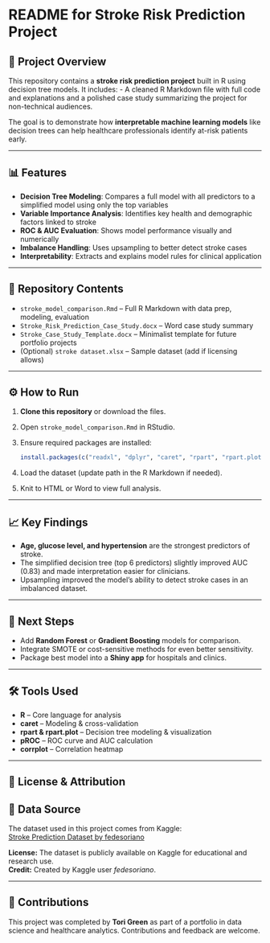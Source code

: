 # README for Stroke Risk Prediction Project

## 📌 Project Overview

This repository contains a **stroke risk prediction project** built in R using decision tree models. It includes: - A cleaned R Markdown file with full code and explanations and a polished case study summarizing the project for non-technical audiences.

The goal is to demonstrate how **interpretable machine learning models** like decision trees can help healthcare professionals identify at-risk patients early.

------------------------------------------------------------------------

## 📊 Features

-   **Decision Tree Modeling**: Compares a full model with all predictors to a simplified model using only the top variables
-   **Variable Importance Analysis**: Identifies key health and demographic factors linked to stroke
-   **ROC & AUC Evaluation**: Shows model performance visually and numerically
-   **Imbalance Handling**: Uses upsampling to better detect stroke cases
-   **Interpretability**: Extracts and explains model rules for clinical application

------------------------------------------------------------------------

## 📂 Repository Contents

-   `stroke_model_comparison.Rmd` – Full R Markdown with data prep, modeling, evaluation
-   `Stroke_Risk_Prediction_Case_Study.docx` – Word case study summary
-   `Stroke_Case_Study_Template.docx` – Minimalist template for future portfolio projects
-   (Optional) `stroke dataset.xlsx` – Sample dataset (add if licensing allows)

------------------------------------------------------------------------

## ⚙️ How to Run

1.  **Clone this repository** or download the files.

2.  Open `stroke_model_comparison.Rmd` in RStudio.

3.  Ensure required packages are installed:

    ``` r
    install.packages(c("readxl", "dplyr", "caret", "rpart", "rpart.plot", "pROC", "corrplot"))
    ```

4.  Load the dataset (update path in the R Markdown if needed).

5.  Knit to HTML or Word to view full analysis.

------------------------------------------------------------------------

## 📈 Key Findings

-   **Age, glucose level, and hypertension** are the strongest predictors of stroke.
-   The simplified decision tree (top 6 predictors) slightly improved AUC (0.83) and made interpretation easier for clinicians.
-   Upsampling improved the model’s ability to detect stroke cases in an imbalanced dataset.

------------------------------------------------------------------------

## 🚀 Next Steps

-   Add **Random Forest** or **Gradient Boosting** models for comparison.
-   Integrate SMOTE or cost-sensitive methods for even better sensitivity.
-   Package best model into a **Shiny app** for hospitals and clinics.

------------------------------------------------------------------------

## 🛠 Tools Used

-   **R** – Core language for analysis
-   **caret** – Modeling & cross-validation
-   **rpart & rpart.plot** – Decision tree modeling & visualization
-   **pROC** – ROC curve and AUC calculation
-   **corrplot** – Correlation heatmap

------------------------------------------------------------------------

## 📜 License & Attribution

## 📜 Data Source

The dataset used in this project comes from Kaggle:\
[Stroke Prediction Dataset by fedesoriano](https://www.kaggle.com/datasets/fedesoriano/stroke-prediction-dataset)

**License:** The dataset is publicly available on Kaggle for educational and research use.\
**Credit:** Created by Kaggle user *fedesoriano*.

------------------------------------------------------------------------

## 🤝 Contributions

This project was completed by **Tori Green** as part of a portfolio in data science and healthcare analytics. Contributions and feedback are welcome.

